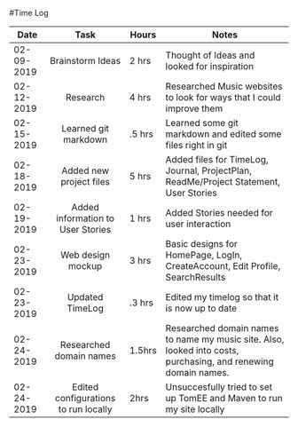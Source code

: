 #Time Log

| Date | Task   | Hours | Notes|
|------|:------:|-------|------|
|02-09-2019|Brainstorm Ideas|2 hrs|Thought of Ideas and looked for inspiration|
|02-12-2019|Research|4 hrs|Researched Music websites to look for ways that I could improve them|
|02-15-2019|Learned git markdown|.5 hrs|Learned some git markdown and edited some files right in git|
|02-18-2019|Added new project files|5 hrs|Added files for TimeLog, Journal, ProjectPlan, ReadMe/Project Statement, User Stories|
|02-19-2019|Added information to User Stories|1 hrs|Added Stories needed for user interaction|
|02-23-2019|Web design mockup|3 hrs|Basic designs for HomePage, LogIn, CreateAccount, Edit Profile, SearchResults|
|02-23-2019|Updated TimeLog|.3 hrs|Edited my timelog so that it is now up to date|
|02-24-2019|Researched domain names|1.5hrs| Researched domain names to name my music site. Also, looked into costs, purchasing, and renewing domain names.|
|02-24-2019|Edited configurations to run locally|2hrs|Unsuccesfully tried to set up TomEE and Maven to run my site locally|



